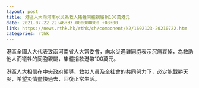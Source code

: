 ```yaml
---
layout: post
title: 港區人大向河南水災為救人犧牲同胞親屬捐100萬港元
date: 2021-07-22 22:46:33.000000000 +08:00
link: https://news.rthk.hk/rthk/ch/component/k2/1602123-20210722.htm
categories: rthk
---
```


港區全國人大代表致函河南省人大常委會，向水災遇難同胞表示沉痛哀悼，為救助他人而犧牲的同胞親屬，集體捐款港幣100萬元。

港區人大相信在中央政府領導、救災人員及全社會的共同努力下，必定能戰勝天災，希望災情盡快過去，回復正常生活。
